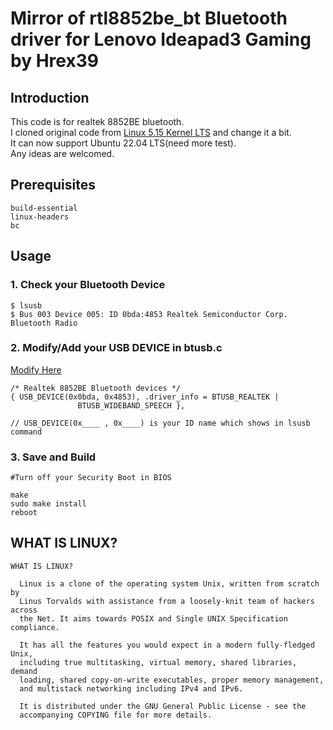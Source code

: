 # Mirror of rtl8852be_bt Bluetooth driver for Lenovo Ideapad3 Gaming by Hrex39

## Introduction
This code is for realtek 8852BE bluetooth.  
I cloned original code from [Linux 5.15 Kernel LTS](https://www.kernel.org/) and change it a bit.   
It can now support Ubuntu 22.04 LTS(need more test).  
Any ideas are welcomed.  

## Prerequisites
```
build-essential 
linux-headers
bc
```

## Usage
### 1. Check your Bluetooth Device
```
$ lsusb
$ Bus 003 Device 005: ID 0bda:4853 Realtek Semiconductor Corp. Bluetooth Radio
```

### 2. Modify/Add your USB DEVICE in btusb.c
[Modify Here](https://github.com/Fossiel/rtl8852be_bt/blob/5.15/btusb.c#L424)  
```
/* Realtek 8852BE Bluetooth devices */
{ USB_DEVICE(0x0bda, 0x4853), .driver_info = BTUSB_REALTEK |
               BTUSB_WIDEBAND_SPEECH },

// USB_DEVICE(0x____ , 0x____) is your ID name which shows in lsusb command
```

### 3. Save and Build
```
#Turn off your Security Boot in BIOS

make
sudo make install
reboot
```

## WHAT IS LINUX?
```
WHAT IS LINUX?

  Linux is a clone of the operating system Unix, written from scratch by
  Linus Torvalds with assistance from a loosely-knit team of hackers across
  the Net. It aims towards POSIX and Single UNIX Specification compliance.

  It has all the features you would expect in a modern fully-fledged Unix,
  including true multitasking, virtual memory, shared libraries, demand
  loading, shared copy-on-write executables, proper memory management,
  and multistack networking including IPv4 and IPv6.

  It is distributed under the GNU General Public License - see the
  accompanying COPYING file for more details. 
```
